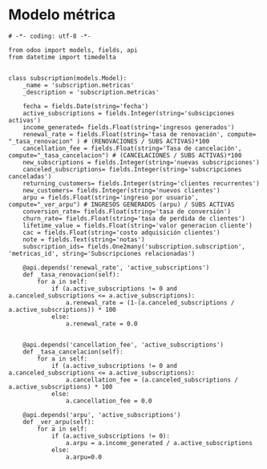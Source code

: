 # Modelo métrica
    # -*- coding: utf-8 -*-

    from odoo import models, fields, api
    from datetime import timedelta


    class subscription(models.Model):
        _name = 'subscription.metricas'
        _description = 'subscription.metricas'

        fecha = fields.Date(string='fecha')
        active_subscriptions = fields.Integer(string='subscipciones activas')
        income_generated= fields.Float(string='ingresos generados')
        renewal_rate = fields.Float(string='tasa de renovación', compute= "_tasa_renovacion" ) # (RENOVACIONES / SUBS ACTIVAS)*100
        cancellation_fee = fields.Float(string='Tasa de cancelación', compute="_tasa_cancelacion") # (CANCELACIONES / SUBS ACTIVAS)*100
        new_subscriptions = fields.Integer(string='nuevas subscripciones')
        canceled_subscriptions= fields.Integer(string='subscripciones canceladas')
        returning_customers= fields.Integer(string='clientes recurrentes')
        new_customers= fields.Integer(string='nuevos clientes')
        arpu = fields.Float(string='ingreso por usuario', compute="_ver_arpu") # INGRESOS GENERADOS (arpu) / SUBS ACTIVAS
        conversion_rate= fields.Float(string='tasa de conversión')
        churn_rate= fields.Float(string='tasa de perdida de clientes') 
        lifetime_value = fields.Float(string='valor generacion cliente') 
        cac = fields.Float(string='costo adquisición clientes')
        note = fields.Text(string='notas')
        subscription_ids= fields.One2many('subscription.subscription', 'metricas_id', string='Subscripciones relacionadas')
        
        @api.depends('renewal_rate', 'active_subscriptions')
        def _tasa_renovacion(self):
            for a in self:
                if (a.active_subscriptions != 0 and a.canceled_subscriptions <= a.active_subscriptions):
                    a.renewal_rate = (1-(a.canceled_subscriptions / a.active_subscriptions)) * 100
                else:
                    a.renewal_rate = 0.0
        

        @api.depends('cancellation_fee', 'active_subscriptions')
        def _tasa_cancelacion(self):
            for a in self:
                if (a.active_subscriptions != 0 and a.canceled_subscriptions <= a.active_subscriptions):
                    a.cancellation_fee = (a.canceled_subscriptions / a.active_subscriptions) * 100
                else:
                    a.cancellation_fee = 0.0

        @api.depends('arpu', 'active_subscriptions')
        def _ver_arpu(self):
            for a in self:
                if (a.active_subscriptions != 0):
                    a.arpu = a.income_generated / a.active_subscriptions 
                else:
                    a.arpu=0.0